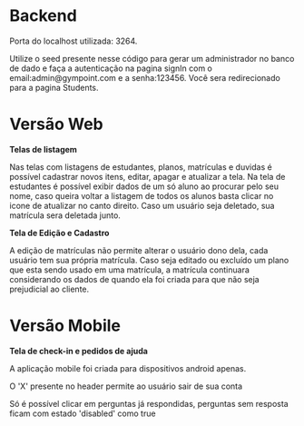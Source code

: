 <h1>Backend</h1>

<p>Porta do localhost utilizada: 3264.</p>

<p>Utilize o seed presente nesse código para gerar um administrador no banco de dado e faça a autenticação na pagina signIn com o email:admin@gympoint.com e a senha:123456.
Você sera redirecionado para a pagina Students.</p>

<h1>Versão Web</h1>

<strong>Telas de listagem</strong>

<p>Nas telas com listagens de estudantes, planos, matrículas e duvidas é possível cadastrar novos itens, editar, apagar e atualizar a tela. 
Na tela de estudantes é possível exibir dados de um só aluno ao procurar pelo seu nome, caso queira voltar a listagem de todos os alunos basta clicar no icone de atualizar no canto direito.
Caso um usuário seja deletado, sua matrícula sera deletada junto.</p>

<strong>Tela de Edição e Cadastro</strong>

<p>A edição de matrículas não permite alterar o usuário dono dela, cada usuário tem sua própria matrícula.
Caso seja editado ou excluído um plano que esta sendo usado em uma matrícula, a matrícula continuara considerando os dados de quando ela foi criada para que não seja prejudicial ao cliente.</p>

<h1>Versão Mobile</h1>

<strong>Tela de check-in e pedidos de ajuda</strong>

<p>A aplicação mobile foi criada para dispositivos android apenas.</p>

<p>O 'X' presente no header permite ao usuário sair de sua conta</p>

<p>Só é possível clicar em perguntas já respondidas, perguntas sem resposta ficam com estado 'disabled' como true</p>
